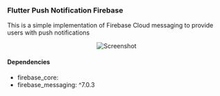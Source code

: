 ### Flutter Push Notification Firebase

<p> This is a simple implementation of Firebase Cloud messaging to provide users with push notifications </p>

<p align="center">
<img src="https://i.imgur.com/qSmUiHS.png" alt="Screenshot">
</p>

#### Dependencies
* firebase_core: 
* firebase_messaging: ^7.0.3